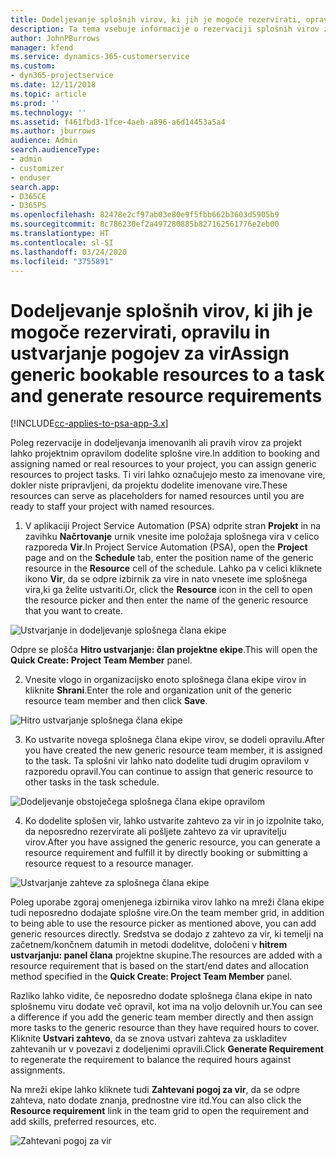 ```yaml
---
title: Dodeljevanje splošnih virov, ki jih je mogoče rezervirati, opravilu in projektni ekipi
description: Ta tema vsebuje informacije o rezervaciji splošnih virov za opravila in projektne ekipe.
author: JohnPBurrows
manager: kfend
ms.service: dynamics-365-customerservice
ms.custom:
- dyn365-projectservice
ms.date: 12/11/2018
ms.topic: article
ms.prod: ''
ms.technology: ''
ms.assetid: f461fbd3-1fce-4aeb-a896-a6d14453a5a4
ms.author: jburrows
audience: Admin
search.audienceType:
- admin
- customizer
- enduser
search.app:
- D365CE
- D365PS
ms.openlocfilehash: 82478e2cf97ab03e80e9f5fbb662b3603d5905b9
ms.sourcegitcommit: 8c786230ef2a497280885b827162561776e2eb00
ms.translationtype: HT
ms.contentlocale: sl-SI
ms.lasthandoff: 03/24/2020
ms.locfileid: "3755891"
---
```

# <a name="assign-generic-bookable-resources-to-a-task-and-generate-resource-requirements"></a><span data-ttu-id="01623-103">Dodeljevanje splošnih virov, ki jih je mogoče rezervirati, opravilu in ustvarjanje pogojev za vir</span><span class="sxs-lookup"><span data-stu-id="01623-103">Assign generic bookable resources to a task and generate resource requirements</span></span> 

[!INCLUDE[cc-applies-to-psa-app-3.x](../includes/cc-applies-to-psa-app-3x.md)]

<span data-ttu-id="01623-104">Poleg rezervacije in dodeljevanja imenovanih ali pravih virov za projekt lahko projektnim opravilom dodelite splošne vire.</span><span class="sxs-lookup"><span data-stu-id="01623-104">In addition to booking and assigning named or real resources to your project, you can assign generic resources to project tasks.</span></span> <span data-ttu-id="01623-105">Ti viri lahko označujejo mesto za imenovane vire, dokler niste pripravljeni, da projektu dodelite imenovane vire.</span><span class="sxs-lookup"><span data-stu-id="01623-105">These resources can serve as placeholders for named resources until you are ready to staff your project with named resources.</span></span> 

1. <span data-ttu-id="01623-106">V aplikaciji Project Service Automation (PSA) odprite stran **Projekt** in na zavihku **Načrtovanje** urnik vnesite ime položaja splošnega vira v celico razporeda **Vir**.</span><span class="sxs-lookup"><span data-stu-id="01623-106">In Project Service Automation (PSA), open the **Project** page and on the **Schedule** tab, enter the position name of the generic resource in the **Resource** cell of the schedule.</span></span> <span data-ttu-id="01623-107">Lahko pa v celici kliknete ikono **Vir**, da se odpre izbirnik za vire in nato vnesete ime splošnega vira,ki ga želite ustvariti.</span><span class="sxs-lookup"><span data-stu-id="01623-107">Or, click the **Resource** icon in the cell to open the resource picker and then enter the name of the generic resource that you want to create.</span></span>

![Ustvarjanje in dodeljevanje splošnega člana ekipe](media/RM-how-to-9.png)

<span data-ttu-id="01623-109">Odpre se plošča **Hitro ustvarjanje: član projektne ekipe**.</span><span class="sxs-lookup"><span data-stu-id="01623-109">This will open the **Quick Create: Project Team Member** panel.</span></span> 

2. <span data-ttu-id="01623-110">Vnesite vlogo in organizacijsko enoto splošnega člana ekipe virov in kliknite **Shrani**.</span><span class="sxs-lookup"><span data-stu-id="01623-110">Enter the role and organization unit of the generic resource team member and then click **Save**.</span></span>

![Hitro ustvarjanje splošnega člana ekipe](media/RM-how-to-10.png)

3. <span data-ttu-id="01623-112">Ko ustvarite novega splošnega člana ekipe virov, se dodeli opravilu.</span><span class="sxs-lookup"><span data-stu-id="01623-112">After you have created the new generic resource team member, it is assigned to the task.</span></span> <span data-ttu-id="01623-113">Ta splošni vir lahko nato dodelite tudi drugim opravilom v razporedu opravil.</span><span class="sxs-lookup"><span data-stu-id="01623-113">You can continue to assign that generic resource to other tasks in the task schedule.</span></span>

![Dodeljevanje obstoječega splošnega člana ekipe opravilom](media/RM-how-to-11.png)

4. <span data-ttu-id="01623-115">Ko dodelite splošen vir, lahko ustvarite zahtevo za vir in jo izpolnite tako, da neposredno rezervirate ali pošljete zahtevo za vir upravitelju virov.</span><span class="sxs-lookup"><span data-stu-id="01623-115">After you have assigned the generic resource, you can generate a resource requirement and fulfill it by directly booking or submitting a resource request to a resource manager.</span></span>

![Ustvarjanje zahteve za splošnega člana ekipe](media/RM-how-to-12.png)

<span data-ttu-id="01623-117">Poleg uporabe zgoraj omenjenega izbirnika virov lahko na mreži člana ekipe tudi neposredno dodajate splošne vire.</span><span class="sxs-lookup"><span data-stu-id="01623-117">On the team member grid, in addition to being able to use the resource picker as mentioned above, you can add generic resources directly.</span></span> <span data-ttu-id="01623-118">Sredstva se dodajo z zahtevo za vir, ki temelji na začetnem/končnem datumih in metodi dodelitve, določeni v **hitrem ustvarjanju: panel člana** projektne skupine.</span><span class="sxs-lookup"><span data-stu-id="01623-118">The resources are added with a resource requirement that is based on the start/end dates and allocation method specified in the **Quick Create: Project Team Member** panel.</span></span>

<span data-ttu-id="01623-119">Razliko lahko vidite, če neposredno dodate splošnega člana ekipe in nato splošnemu viru dodate več opravil, kot ima na voljo delovnih ur.</span><span class="sxs-lookup"><span data-stu-id="01623-119">You can see a difference if you add the generic team member directly and then assign more tasks to the generic resource than they have required hours to cover.</span></span> <span data-ttu-id="01623-120">Kliknite **Ustvari zahtevo**, da se znova ustvari zahteva za uskladitev zahtevanih ur v povezavi z dodeljenimi opravili.</span><span class="sxs-lookup"><span data-stu-id="01623-120">Click **Generate Requirement** to regenerate the requirement to balance the required hours against assignments.</span></span>

<span data-ttu-id="01623-121">Na mreži ekipe lahko kliknete tudi **Zahtevani pogoj za vir**, da se odpre zahteva, nato dodate znanja, prednostne vire itd.</span><span class="sxs-lookup"><span data-stu-id="01623-121">You can also click the **Resource requirement** link in the team grid to open the requirement and add skills, preferred resources, etc.</span></span>

![Zahtevani pogoj za vir](media/RM-how-to-13.png)

